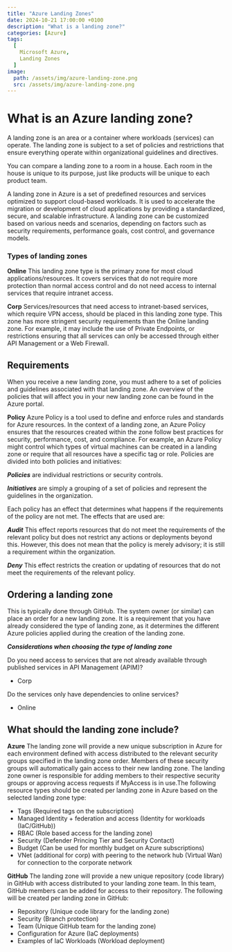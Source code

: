 ```yaml
---
title: "Azure Landing Zones"
date: 2024-10-21 17:00:00 +0100
description: "What is a landing zone?"
categories: [Azure]
tags:
  [
    Microsoft Azure,
    Landing Zones
  ]
image:
  path: /assets/img/azure-landing-zone.png
  src: /assets/img/azure-landing-zone.png
---
```

# What is an Azure landing zone?

A landing zone is an area or a container where workloads (services) can operate. The landing zone is subject to a set of policies and restrictions that ensure everything operate within organizational guidelines and directives.

You can compare a landing zone to a room in a house. Each room in the house is unique to its purpose, just like products will be unique to each product team.

A landing zone in Azure is a set of predefined resources and services optimized to support cloud-based workloads. It is used to accelerate the migration or development of cloud applications by providing a standardized, secure, and scalable infrastructure. A landing zone can be customized based on various needs and scenarios, depending on factors such as security requirements, performance goals, cost control, and governance models.

### Types of landing zones

**Online**
This landing zone type is the primary zone for most cloud applications/resources. It covers services that do not require more protection than normal access control and do not need access to internal services that require intranet access.

**Corp**
Services/resources that need access to intranet-based services, which require VPN access, should be placed in this landing zone type. This zone has more stringent security requirements than the Online landing zone. For example, it may include the use of Private Endpoints, or restrictions ensuring that all services can only be accessed through either API Management or a Web Firewall.

## Requirements

When you receive a new landing zone, you must adhere to a set of policies and guidelines associated with that landing zone. An overview of the policies that will affect you in your new landing zone can be found in the Azure portal.

**Policy**
Azure Policy is a tool used to define and enforce rules and standards for Azure resources. In the context of a landing zone, an Azure Policy ensures that the resources created within the zone follow best practices for security, performance, cost, and compliance. For example, an Azure Policy might control which types of virtual machines can be created in a landing zone or require that all resources have a specific tag or role. Policies are divided into both policies and initiatives:

***Policies*** are individual restrictions or security controls.

***Initiatives*** are simply a grouping of a set of policies and represent the guidelines in the organization.

Each policy has an effect that determines what happens if the requirements of the policy are not met. The effects that are used are:

***Audit***
This effect reports resources that do not meet the requirements of the relevant policy but does not restrict any actions or deployments beyond this. However, this does not mean that the policy is merely advisory; it is still a requirement within the organization.

***Deny*** 
This effect restricts the creation or updating of resources that do not meet the requirements of the relevant policy.

## Ordering a landing zone

This is typically done through GitHub. The system owner (or similar) can place an order for a new landing zone. It is a requirement that you have already considered the type of landing zone, as it determines the different Azure policies applied during the creation of the landing zone.

***Considerations when choosing the type of landing zone***

Do you need access to services that are not already available through published services in API Management (APIM)?
- Corp

Do the services only have dependencies to online services?
- Online

## What should the landing zone include?
**Azure**
The landing zone will provide a new unique subscription in Azure for each environment defined with access distributed to the relevant security groups specified in the landing zone order. Members of these security groups will automatically gain access to their new landing zone. The landing zone owner is responsible for adding members to their respective security groups or approving access requests if MyAccess is in use.The following resource types should be created per landing zone in Azure based on the selected landing zone type:

- Tags (Required tags on the subscription)
- Managed Identity + federation and access (Identity for workloads (IaC/GitHub))
- RBAC (Role based access for the landing zone)
- Security (Defender Princing Tier and Security Contact)
- Budget (Can be used for monthly budget on Azure subscriptions)
- VNet (additional for corp) with peering to the network hub (Virtual Wan) for connection to the corporate network

**GitHub**
The landing zone will provide a new unique repository (code library) in GitHub with access distributed to your landing zone team. In this team, GitHub members can be added for access to their repository. The following will be created per landing zone in GitHub:

- Repository (Unique code library for the landing zone)
- Security (Branch protection)
- Team (Unique GitHub team for the landing zone)
- Configuration for Azure (IaC deployments)
- Examples of IaC Workloads	(Workload deployment)